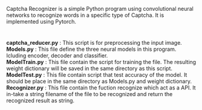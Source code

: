 Captcha Recognizer is a simple Python program using convolutional neural networks to recognize words in a specific type of Captcha. 
It is implemented using Pytorch. 
#
<b>captcha_reducer.py</b> : This script is for preprocessing the input image.<br>
<b>Models.py</b> : This file define the three neural models in this program. Icluding encoder, decoder and classifier.<br>
<b>ModelTrain.py</b> : This file contain the script for training the file. 
The resulting weight dictionary will be saved in the same directory as this script.<br>
<b>ModelTest.py</b> : This file contain script that test accuracy of the model. 
It should be place in the same directory as Models.py and weight dictionary.<br>
<b>Recognizer.py</b> : This file contain the fuction recognize which act as a API. 
It in-take a string filename of the file to be recognized and return the recognized result as string.
